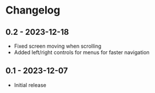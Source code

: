 # Changelog
## 0.2 - 2023-12-18
- Fixed screen moving when scrolling
- Added left/right controls for menus for faster navigation
## 0.1 - 2023-12-07
- Initial release
